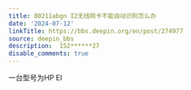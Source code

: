 ```yaml
---
title: 80211abgn I2无线网卡不能自动识别怎么办
date: '2024-07-12'
linkTitle: https://bbs.deepin.org/en/post/274977
source: deepin_bbs
description:  152******27 
disable_comments: true
---
```

一台型号为HP El
